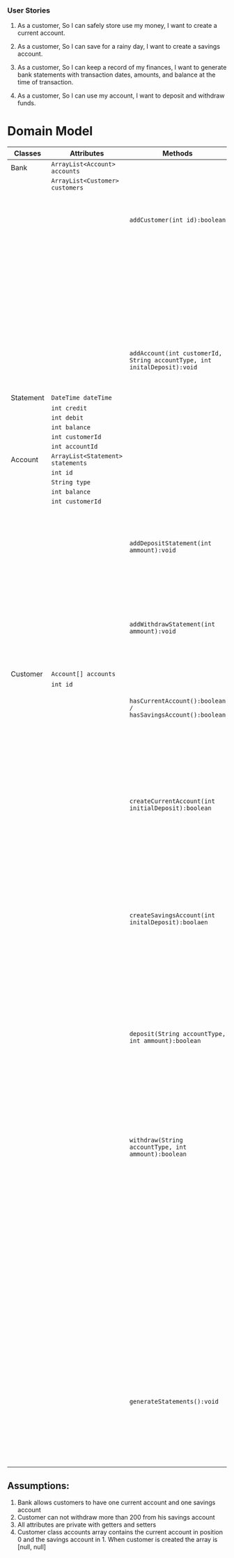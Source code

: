 ### User Stories
1. As a customer,
So I can safely store use my money,
I want to create a current account.

2. As a customer,
So I can save for a rainy day,
I want to create a savings account.

3. As a customer,
So I can keep a record of my finances,
I want to generate bank statements with transaction dates, amounts, and balance at the time of transaction.

4. As a customer,
So I can use my account,
I want to deposit and withdraw funds.


# Domain Model
| Classes   | Attributes                        | Methods                                                                  | Scenarios                                                      | Outcomes                                                                            |
|-----------|-----------------------------------|--------------------------------------------------------------------------|----------------------------------------------------------------|-------------------------------------------------------------------------------------|
| Bank      | `ArrayList<Account> accounts`     |                                                                          |                                                                |                                                                                     |
|           | `ArrayList<Customer> customers`   |                                                                          |                                                                |                                                                                     |
|           |                                   | `addCustomer(int id):boolean`                                            | Bank already has a customer with this id                       | returns false                                                                       |
|           |                                   |                                                                          | ID is unused, customer can be created                          | customer is created and inserted in the customers arraylist, returns true           |
|           |                                   | `addAccount(int customerId, String accountType, int initalDeposit):void` | used whenever a customer creates an account                    | account is inserted in the accounts arraylist                                       |
| Statement | `DateTime dateTime`               |                                                                          |                                                                |                                                                                     |
|           | `int credit`                      |                                                                          |                                                                |                                                                                     |
|           | `int debit`                       |                                                                          |                                                                |                                                                                     |
|           | `int balance`                     |                                                                          |                                                                |                                                                                     |
|           | `int customerId`                  |                                                                          |                                                                |                                                                                     |
|           | `int accountId`                   |                                                                          |                                                                |                                                                                     |
| Account   | `ArrayList<Statement> statements` |                                                                          |                                                                |                                                                                     |
|           | `int id`                          |                                                                          |                                                                |                                                                                     |
|           | `String type`                     |                                                                          |                                                                |                                                                                     |
|           | `int balance`                     |                                                                          |                                                                |                                                                                     |
|           | `int customerId`                  |                                                                          |                                                                |                                                                                     |
|           |                                   | `addDepositStatement(int ammount):void`                                  | used when an account is created and for every deposit          | creates statement and adds it to the statements arraylist of the particular account |
|           |                                   | `addWithdrawStatement(int ammount):void`                                 | used whenever a withdraw happens                               | creates statement and adds it to the statements arraylist of the particular account |
| Customer  | `Account[] accounts`              |                                                                          |                                                                |                                                                                     |
|           | `int id`                          |                                                                          |                                                                |                                                                                     |
|           |                                   | `hasCurrentAccount():boolean / hasSavingsAccount():boolean`              | customer has such an account                                   | returns true                                                                        |
|           |                                   |                                                                          | customer does not have such an account                         | returns false                                                                       |
|           |                                   | `createCurrentAccount(int initialDeposit):boolean`                       | 1. customer does not already have current account              | creates current account, returns true                                               |
|           |                                   |                                                                          | 1. customer already has a current account                      | returns false                                                                       |
|           |                                   | `createSavingsAccount(int initalDeposit):boolaen`                        | 2. customer already has a savings account                      | returns false                                                                       |
|           |                                   |                                                                          | 2. customer does not already have a savings account            | creates savings account, returns true                                               |
|           |                                   | `deposit(String accountType, int ammount):boolean`                       | 4. customer does not have such an account                      | returns false                                                                       |
|           |                                   |                                                                          | 4. customer has such an account                                | increases the account's balance, returns true                                       |
|           |                                   | `withdraw(String accountType, int ammount):boolean`                      | 4. asking for more money than the account has                  | returns false                                                                       |
|           |                                   |                                                                          | 4. customer does not have such an account                      | returns false                                                                       |
|           |                                   |                                                                          | 4. try to withdraw more than 200 from savings account          | returns false                                                                       |
|           |                                   |                                                                          | 4. account exists and has enough balance to make this withdraw | returns true                                                                        |
|           |                                   | `generateStatements():void`                                              | 5. account exists                                              | prints all statements made for the chosen account, returns true                     |
|           |                                   |                                                                          | 5. no such account                                             | returns false                                                                       |


## Assumptions:
1. Bank allows customers to have one current account and one savings account
2. Customer can not withdraw more than 200 from his savings account
3. All attributes are private with getters and setters
4. Customer class accounts array contains the current account in position 0 and the savings account in 1. When customer is created the array is [null, null]